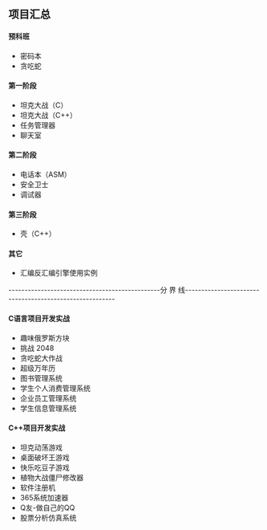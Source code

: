 ## 项目汇总

#### 预科班

- 密码本
- 贪吃蛇

#### 第一阶段

- 坦克大战（C）
- 坦克大战（C++）
- 任务管理器
- 聊天室

#### 第二阶段

- 电话本（ASM）
- 安全卫士
- 调试器

#### 第三阶段

- 壳（C++）

#### 其它

- 汇编反汇编引擎使用实例

-----------------------------------------------分 界 线--------------------------------------------------------

#### C语言项目开发实战

- 趣味俄罗斯方块
- 挑战 2048
- 贪吃蛇大作战
- 超级万年历
- 图书管理系统
- 学生个人消费管理系统
- 企业员工管理系统
- 学生信息管理系统

#### C++项目开发实战

- 坦克动荡游戏
- 桌面破坏王游戏
- 快乐吃豆子游戏
- 植物大战僵尸修改器
- 软件注册机
- 365系统加速器
- Q友-做自己的QQ
- 股票分析仿真系统





